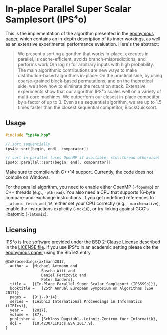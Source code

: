 # In-place Parallel Super Scalar Samplesort (IPS⁴o)

This is the implementation of the algorithm presented in the [eponymous paper](https://arxiv.org/abs/1705.02257),
which contains an in-depth description of its inner workings, as well as an extensive experimental performance evaluation.
Here's the abstract:

> We present a sorting algorithm that works in-place, executes in parallel, is
> cache-efficient, avoids branch-mispredictions, and performs work O(n log n) for
> arbitrary inputs with high probability. The main algorithmic contributions are
> new ways to make distribution-based algorithms in-place: On the practical side,
> by using coarse-grained block-based permutations, and on the theoretical side,
> we show how to eliminate the recursion stack. Extensive experiments show that
> our algorithm IPS⁴o scales well on a variety of multi-core machines. We
> outperform our closest in-place competitor by a factor of up to 3. Even as
> a sequential algorithm, we are up to 1.5 times faster than the closest
> sequential competitor, BlockQuicksort.

## Usage

```C++
#include "ips4o.hpp"

// sort sequentially
ips4o::sort(begin, end[, comparator])

// sort in parallel (uses OpenMP if available, std::thread otherwise)
ips4o::parallel::sort(begin, end[, comparator])
```

Make sure to compile with C++14 support. Currently, the code does not compile on Windows.

For the parallel algorithm, you need to enable either OpenMP (`-fopenmp`) or C++ threads (e.g., `-pthread`).
You also need a CPU that supports 16-byte compare-and-exchange instructions.
If you get undefined references to `__atomic_fetch_add_16`, either set your CPU correctly (e.g., `-march=native`),
  enable the instructions explicitly (`-mcx16`), or try linking against GCC's libatomic (`-latomic`).

## Licensing

IPS⁴o is free software provided under the BSD 2-Clause License described in the [LICENSE file](LICENSE). If you use IPS⁴o in an academic setting please cite the [eponymous paper](https://arxiv.org/abs/1705.02257) using the BibTeX entry

    @InProceedings{axtmann2017,
      author =	{Michael Axtmann and
                    Sascha Witt and
                    Daniel Ferizovic and
                    Peter Sanders},
      title =	{{In-Place Parallel Super Scalar Samplesort (IPSSSSo)}},
      booktitle =	{25th Annual European Symposium on Algorithms (ESA 2017)},
      pages =	{9:1--9:14},
      series =	{Leibniz International Proceedings in Informatics (LIPIcs)},
      year =	{2017},
      volume =	{87},
      publisher =	{Schloss Dagstuhl--Leibniz-Zentrum fuer Informatik},
      doi =		{10.4230/LIPIcs.ESA.2017.9},
    }